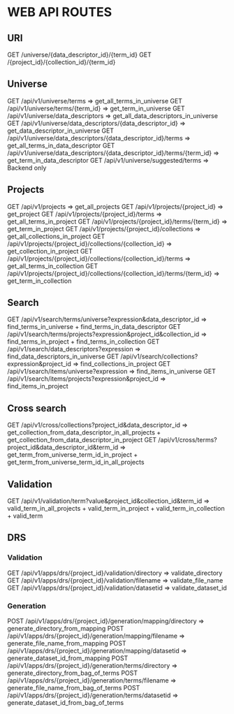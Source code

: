 WEB API ROUTES
==============

## URI

GET /universe/{data_descriptor_id}/{term_id}
GET /{project_id}/{collection_id}/{term_id}

## Universe

GET /api/v1/universe/terms                                                 => get_all_terms_in_universe
GET /api/v1/universe/terms/{term_id}                                       => get_term_in_universe
GET /api/v1/universe/data_descriptors                                      => get_all_data_descriptors_in_universe
GET /api/v1/universe/data_descriptors/{data_descriptor_id}                 => get_data_descriptor_in_universe
GET /api/v1/universe/data_descriptors/{data_descriptor_id}/terms           => get_all_terms_in_data_descriptor
GET /api/v1/universe/data_descriptors/{data_descriptor_id}/terms/{term_id} => get_term_in_data_descriptor
GET /api/v1/universe/suggested/terms                                         => Backend only

## Projects

GET /api/v1/projects                                                          => get_all_projects
GET /api/v1/projects/{project_id}                                             => get_project
GET /api/v1/projects/{project_id}/terms                                       => get_all_terms_in_project
GET /api/v1/projects/{project_id}/terms/{term_id}                             => get_term_in_project
GET /api/v1/projects/{project_id}/collections                                 => get_all_collections_in_project
GET /api/v1/projects/{project_id}/collections/{collection_id}                 => get_collection_in_project
GET /api/v1/projects/{project_id}/collections/{collection_id}/terms           => get_all_terms_in_collection
GET /api/v1/projects/{project_id}/collections/{collection_id}/terms/{term_id} => get_term_in_collection

## Search

GET /api/v1/search/terms/universe?expression&data_descriptor_id       => find_terms_in_universe + find_terms_in_data_descriptor
GET /api/v1/search/terms/projects?expression&project_id&collection_id => find_terms_in_project + find_terms_in_collection
GET /api/v1/search/data_descriptors?expression                        => find_data_descriptors_in_universe
GET /api/v1/search/collections?expression&project_id                  => find_collections_in_project
GET /api/v1/search/items/universe?expression                          => find_items_in_universe
GET /api/v1/search/items/projects?expression&project_id               => find_items_in_project

## Cross search

GET /api/v1/cross/collections?project_id&data_descriptor_id   => get_collection_from_data_descriptor_in_all_projects +
                                                                 get_collection_from_data_descriptor_in_project
GET /api/v1/cross/terms?project_id&data_descriptor_id&term_id => get_term_from_universe_term_id_in_project +
                                                                 get_term_from_universe_term_id_in_all_projects

## Validation

GET /api/v1/validation/term?value&project_id&collection_id&term_id => valid_term_in_all_projects +
                                                                      valid_term_in_project +
                                                                      valid_term_in_collection +
                                                                      valid_term

## DRS

### Validation

GET /api/v1/apps/drs/{project_id}/validation/directory => validate_directory
GET /api/v1/apps/drs/{project_id}/validation/filename  => validate_file_name
GET /api/v1/apps/drs/{project_id}/validation/datasetid => validate_dataset_id

### Generation

POST /api/v1/apps/drs/{project_id}/generation/mapping/directory => generate_directory_from_mapping
POST /api/v1/apps/drs/{project_id}/generation/mapping/filename  => generate_file_name_from_mapping
POST /api/v1/apps/drs/{project_id}/generation/mapping/datasetid => generate_dataset_id_from_mapping
POST /api/v1/apps/drs/{project_id}/generation/terms/directory   => generate_directory_from_bag_of_terms
POST /api/v1/apps/drs/{project_id}/generation/terms/filename    => generate_file_name_from_bag_of_terms
POST /api/v1/apps/drs/{project_id}/generation/terms/datasetid   => generate_dataset_id_from_bag_of_terms
